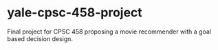 # yale-cpsc-458-project
Final project for CPSC 458 proposing a movie recommender with a goal based decision design.
